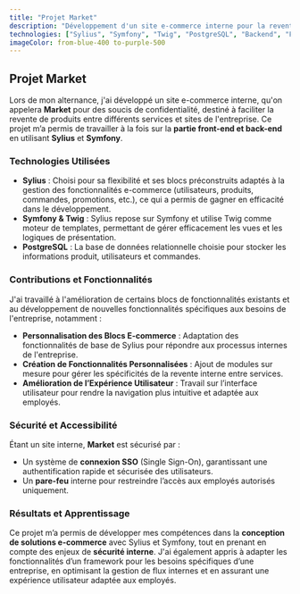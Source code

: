 ```yaml
---
title: "Projet Market"
description: "Développement d'un site e-commerce interne pour la revente de produits entre services d'une entreprise."
technologies: ["Sylius", "Symfony", "Twig", "PostgreSQL", "Backend", "Frontend"]
imageColor: from-blue-400 to-purple-500
---
```


## Projet Market

Lors de mon alternance, j'ai développé un site e-commerce interne, qu'on appelera **Market** pour des soucis de confidentialité, destiné à faciliter la revente de produits entre différents services et sites de l'entreprise. Ce projet m’a permis de travailler à la fois sur la **partie front-end et back-end** en utilisant **Sylius** et **Symfony**.

### Technologies Utilisées

- **Sylius** : Choisi pour sa flexibilité et ses blocs préconstruits adaptés à la gestion des fonctionnalités e-commerce (utilisateurs, produits, commandes, promotions, etc.), ce qui a permis de gagner en efficacité dans le développement.
- **Symfony & Twig** : Sylius repose sur Symfony et utilise Twig comme moteur de templates, permettant de gérer efficacement les vues et les logiques de présentation.
- **PostgreSQL** : La base de données relationnelle choisie pour stocker les informations produit, utilisateurs et commandes.

### Contributions et Fonctionnalités

J'ai travaillé à l'amélioration de certains blocs de fonctionnalités existants et au développement de nouvelles fonctionnalités spécifiques aux besoins de l'entreprise, notamment :

- **Personnalisation des Blocs E-commerce** : Adaptation des fonctionnalités de base de Sylius pour répondre aux processus internes de l'entreprise.
- **Création de Fonctionnalités Personnalisées** : Ajout de modules sur mesure pour gérer les spécificités de la revente interne entre services.
- **Amélioration de l’Expérience Utilisateur** : Travail sur l’interface utilisateur pour rendre la navigation plus intuitive et adaptée aux employés.

### Sécurité et Accessibilité

Étant un site interne, **Market** est sécurisé par :
- Un système de **connexion SSO** (Single Sign-On), garantissant une authentification rapide et sécurisée des utilisateurs.
- Un **pare-feu** interne pour restreindre l’accès aux employés autorisés uniquement.

### Résultats et Apprentissage

Ce projet m’a permis de développer mes compétences dans la **conception de solutions e-commerce** avec Sylius et Symfony, tout en prenant en compte des enjeux de **sécurité interne**. J'ai également appris à adapter les fonctionnalités d’un framework pour les besoins spécifiques d’une entreprise, en optimisant la gestion de flux internes et en assurant une expérience utilisateur adaptée aux employés.